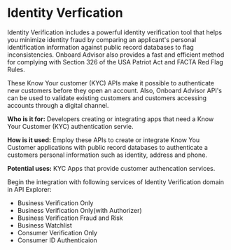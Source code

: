 # Identity Verfication 

Identity Verification includes a powerful identity verification tool that helps you minimize identity fraud by comparing an applicant's personal identification information against public record databases to flag inconsistencies. Onboard Advisor also provides a fast and efficient method for complying with Section 326 of the USA Patriot Act and FACTA Red Flag Rules. 

These Know Your  customer (KYC) APIs make it possible to authenticate new customers before they open an account. Also, Onboard Advisor API's can be used to validate existing customers and customers accessing accounts through a digital channel.  

**Who is it for:** Developers creating or integrating apps that need a Know Your Customer (KYC) authentication servie.  

**How is it used:** Employ these APIs to create or integrate Know You Customer applications with public record databases to authenticate a customers personal information such as identity, address and phone.  

**Potential uses:** KYC Apps that provide customer authencation services. 

Begin the integration with following services of Identity Verification domain in API Explorer:
* Business Verification Only
* Business Verification Only(with Authorizer)
* Business Verification Fraud and Risk
* Business Watchlist 
* Consumer Verification Only
* Consumer ID Authenticaion

